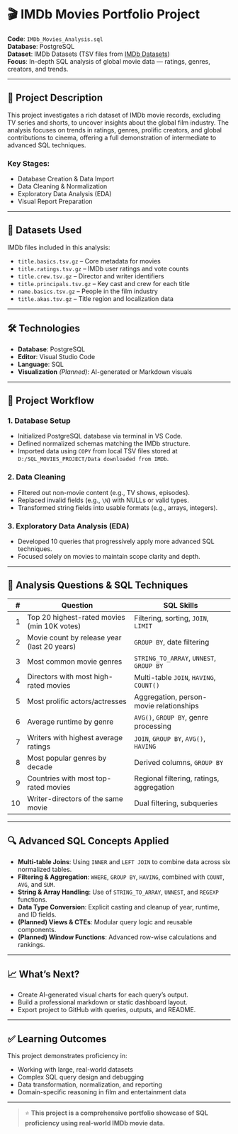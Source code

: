 
# 🎬 IMDb Movies Portfolio Project

**Code**: `IMDb_Movies_Analysis.sql`  
**Database**: PostgreSQL  
**Dataset**: IMDb Datasets (TSV files from [IMDb Datasets](https://www.imdb.com/interfaces/))  
**Focus**: In-depth SQL analysis of global movie data — ratings, genres, creators, and trends.

---

## 📌 Project Description

This project investigates a rich dataset of IMDb movie records, excluding TV series and shorts, to uncover insights about the global film industry. The analysis focuses on trends in ratings, genres, prolific creators, and global contributions to cinema, offering a full demonstration of intermediate to advanced SQL techniques.

### Key Stages:
- Database Creation & Data Import
- Data Cleaning & Normalization
- Exploratory Data Analysis (EDA)
- Visual Report Preparation

---

## 📁 Datasets Used

IMDb files included in this analysis:

- `title.basics.tsv.gz` – Core metadata for movies
- `title.ratings.tsv.gz` – IMDb user ratings and vote counts
- `title.crew.tsv.gz` – Director and writer identifiers
- `title.principals.tsv.gz` – Key cast and crew for each title
- `name.basics.tsv.gz` – People in the film industry
- `title.akas.tsv.gz` – Title region and localization data

---

## 🛠️ Technologies

- **Database**: PostgreSQL  
- **Editor**: Visual Studio Code  
- **Language**: SQL  
- **Visualization** *(Planned)*: AI-generated or Markdown visuals

---

## 🔧 Project Workflow

### 1. Database Setup
- Initialized PostgreSQL database via terminal in VS Code.
- Defined normalized schemas matching the IMDb structure.
- Imported data using `COPY` from local TSV files stored at `D:/SQL_MOVIES_PROJECT/Data downloaded from IMDb`.

### 2. Data Cleaning
- Filtered out non-movie content (e.g., TV shows, episodes).
- Replaced invalid fields (e.g., `\N`) with NULLs or valid types.
- Transformed string fields into usable formats (e.g., arrays, integers).

### 3. Exploratory Data Analysis (EDA)
- Developed 10 queries that progressively apply more advanced SQL techniques.
- Focused solely on movies to maintain scope clarity and depth.

---

## 🧠 Analysis Questions & SQL Techniques

| # | Question | SQL Skills |
|--:|----------|------------|
| 1 | Top 20 highest-rated movies (min 10K votes) | Filtering, sorting, `JOIN`, `LIMIT` |
| 2 | Movie count by release year (last 20 years) | `GROUP BY`, date filtering |
| 3 | Most common movie genres | `STRING_TO_ARRAY`, `UNNEST`, `GROUP BY` |
| 4 | Directors with most high-rated movies | Multi-table `JOIN`, `HAVING`, `COUNT()` |
| 5 | Most prolific actors/actresses | Aggregation, person-movie relationships |
| 6 | Average runtime by genre | `AVG()`, `GROUP BY`, genre processing |
| 7 | Writers with highest average ratings | `JOIN`, `GROUP BY`, `AVG()`, `HAVING` |
| 8 | Most popular genres by decade | Derived columns, `GROUP BY` |
| 9 | Countries with most top-rated movies | Regional filtering, ratings, aggregation |
| 10 | Writer-directors of the same movie | Dual filtering, subqueries |

---

## 🔍 Advanced SQL Concepts Applied

- **Multi-table Joins**: Using `INNER` and `LEFT JOIN` to combine data across six normalized tables.
- **Filtering & Aggregation**: `WHERE`, `GROUP BY`, `HAVING`, combined with `COUNT`, `AVG`, and `SUM`.
- **String & Array Handling**: Use of `STRING_TO_ARRAY`, `UNNEST`, and `REGEXP` functions.
- **Data Type Conversion**: Explicit casting and cleanup of year, runtime, and ID fields.
- **(Planned) Views & CTEs**: Modular query logic and reusable components.
- **(Planned) Window Functions**: Advanced row-wise calculations and rankings.

---

## 📈 What’s Next?

- Create AI-generated visual charts for each query’s output.
- Build a professional markdown or static dashboard layout.
- Export project to GitHub with queries, outputs, and README.

---

## ✅ Learning Outcomes

This project demonstrates proficiency in:

- Working with large, real-world datasets
- Complex SQL query design and debugging
- Data transformation, normalization, and reporting
- Domain-specific reasoning in film and entertainment data

---

> ⭐ **This project is a comprehensive portfolio showcase of SQL proficiency using real-world IMDb movie data.**
